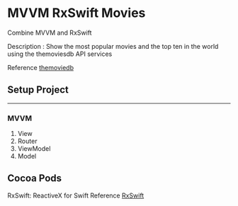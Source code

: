 # MVVM RxSwift Movies
Combine MVVM and RxSwift

Description : Show the most popular movies and the top ten in the world using the themoviesdb API services  

Reference  [themoviedb](https://www.themoviedb.org/)



 ##  Setup Project
 - - - - - - - - - -
 
 ### MVVM
 1. View
 2. Router
 3. ViewModel
 4. Model
 
 ## Cocoa Pods 
 RxSwift: ReactiveX for Swift
Reference  [RxSwift](https://github.com/ReactiveX/RxSwift)
 
 
 
 
 
